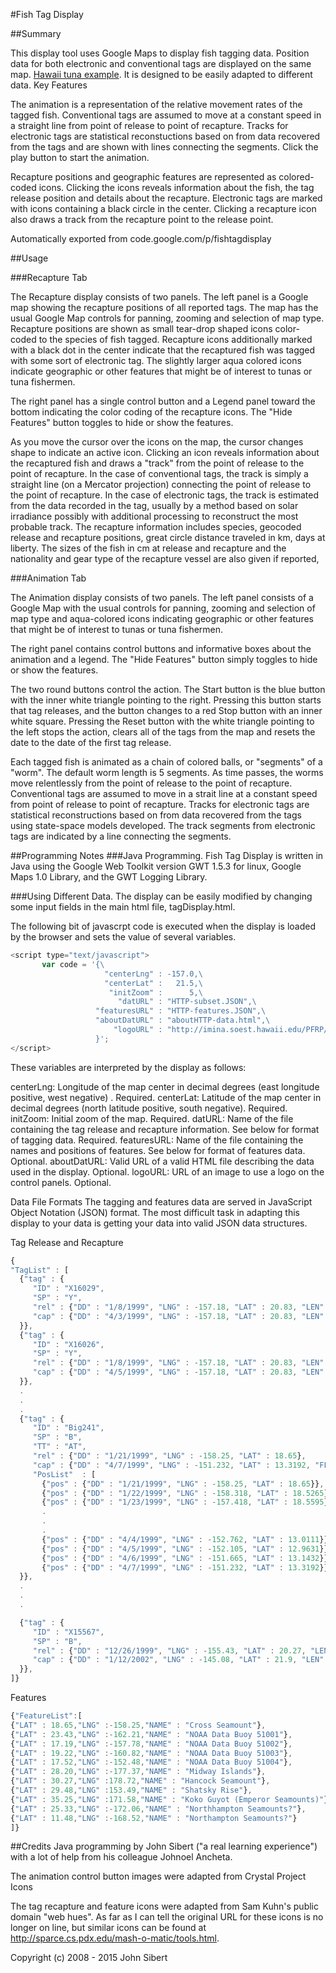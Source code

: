 #Fish Tag Display

##Summary

This display tool uses Google Maps to display fish tagging data. Position data for both electronic and conventional tags are displayed on the same map. [Hawaii tuna example](http://www.admb-foundation.org/FishTagDisplay/tagDisplay.html). It is designed to be easily adapted to different data.
Key Features

The animation is a representation of the relative movement rates of the tagged fish. Conventional tags are assumed to move at a constant speed in a straight line from point of release to point of recapture. Tracks for electronic tags are statistical reconstuctions based on from data recovered from the tags and are shown with lines connecting the segments. Click the play button to start the animation.

Recapture positions and geographic features are represented as colored-coded icons. Clicking the icons reveals information about the fish, the tag release position and details about the recapture. Electronic tags are marked with icons containing a black circle in the center. Clicking a recapture icon also draws a track from the recapture point to the release point.

Automatically exported from code.google.com/p/fishtagdisplay

##Usage

###Recapture Tab

The Recapture display consists of two panels. The left panel is a Google map showing the recapture positions of all reported tags. The map has the usual Google Map controls for panning, zooming and selection of map type. Recapture positions are shown as small tear-drop shaped icons color-coded to the species of fish tagged. Recapture icons additionally marked with a black dot in the center indicate that the recaptured fish was tagged with some sort of electronic tag. The slightly larger aqua colored icons indicate geographic or other features that might be of interest to tunas or tuna fishermen.

The right panel has a single control button and a Legend panel toward the bottom indicating the color coding of the recapture icons. The "Hide Features" button toggles to hide or show the features.

As you move the cursor over the icons on the map, the cursor changes shape to indicate an active icon. Clicking an icon reveals information about the recaptured fish and draws a "track" from the point of release to the point of recapture. In the case of conventional tags, the track is simply a straight line (on a Mercator projection) connecting the point of release to the point of recapture. In the case of electronic tags, the track is estimated from the data recorded in the tag, usually by a method based on solar irradiance possibly with additional processing to reconstruct the most probable track. The recapture information includes species, geocoded release and recapture positions, great circle distance traveled in km, days at liberty. The sizes of the fish in cm at release and recapture and the nationality and gear type of the recapture vessel are also given if reported,

###Animation Tab

The Animation display consists of two panels. The left panel consists of a Google Map with the usual controls for panning, zooming and selection of map type and aqua-colored icons indicating geographic or other features that might be of interest to tunas or tuna fishermen.

The right panel contains control buttons and informative boxes about the animation and a legend. The "Hide Features" button simply toggles to hide or show the features.

The two round buttons control the action. The Start button is the blue button with the inner white triangle pointing to the right. Pressing this button starts that tag releases, and the button changes to a red Stop button with an inner white square. Pressing the Reset button with the white triangle pointing to the left stops the action, clears all of the tags from the map and resets the date to the date of the first tag release.

Each tagged fish is animated as a chain of colored balls, or "segments" of a "worm". The default worm length is 5 segments. As time passes, the worms move relentlessly from the point of release to the point of recapture. Conventional tags are assumed to move in a strait line at a constant speed from point of release to point of recapture. Tracks for electronic tags are statistical reconstructions based on from data recovered from the tags using state-space models developed.  The track segments from electronic tags are indicated by a line connecting the segments.

##Programming Notes
###Java Programming.
Fish Tag Display is written in Java using the Google Web Toolkit version GWT 1.5.3 for linux, Google Maps 1.0 Library, and the GWT Logging Library.

###Using Different Data.
The display can be easily modified by changing some input fields in the main html file, tagDisplay.html.

The following bit of javascrpt code is executed when the display is loaded by the browser and sets the value of several variables.

```javascript
<script type="text/javascript">
       var code = '{\
                     "centerLng" : -157.0,\
                     "centerLat" :   21.5,\
                      "initZoom" :      5,\
                        "datURL" : "HTTP-subset.JSON",\
                   "featuresURL" : "HTTP-features.JSON",\
                   "aboutDatURL" : "aboutHTTP-data.html",\
                       "logoURL" : "http://imina.soest.hawaii.edu/PFRP/images/pfrp_tuna_bigger1.gif"\
                   }';
</script>
```

These variables are interpreted by the display as follows:

centerLng: 	Longitude of the map center in decimal degrees (east longitude positive, west negative) .
 Required.
centerLat: 	Latitude of the map center in decimal degrees (north latitude positive, south negative).
	Required.
initZoom: 	Initial zoom of the map.
	Required.
datURL: 	Name of the file containing the tag release and recapture information. See below for format of tagging data.
	Required.
featuresURL: 	Name of the file containing the names and positions of features. See below for format of features data.
	Optional.
aboutDatURL: 	Valid URL of a valid HTML file describing the data used in the display. 	Optional.
logoURL: 	URL of an image to use a logo on the control panels. 	Optional.


Data File Formats
The tagging and features data are served in JavaScript Object Notation (JSON) format. The most difficult task in adapting this display to your data is getting your data into valid JSON data structures.

Tag Release and Recapture

```javascript
{
"TagList" : [
  {"tag" : {
     "ID" : "X16029",
     "SP" : "Y",
     "rel" : {"DD" : "1/8/1999", "LNG" : -157.18, "LAT" : 20.83, "LEN" : 34},
     "cap" : {"DD" : "4/3/1999", "LNG" : -157.18, "LAT" : 20.83, "LEN" : 44.4, "FL" : "HW", "GG" : "HL"}
  }},
  {"tag" : {
     "ID" : "X16026",
     "SP" : "Y",
     "rel" : {"DD" : "1/8/1999", "LNG" : -157.18, "LAT" : 20.83, "LEN" : 36},
     "cap" : {"DD" : "4/5/1999", "LNG" : -157.18, "LAT" : 20.83, "LEN" : 43.1, "FL" : "HW", "GG" : "PL"}
  }},
  .
  .
  .
  {"tag" : {
     "ID" : "Big241",
     "SP" : "B",
     "TT" : "AT",
     "rel" : {"DD" : "1/21/1999", "LNG" : -158.25, "LAT" : 18.65},
     "cap" : {"DD" : "4/7/1999", "LNG" : -151.232, "LAT" : 13.3192, "FL" : "HW", "GG" : "HL"},
     "PosList"  : [
       {"pos" : {"DD" : "1/21/1999", "LNG" : -158.25, "LAT" : 18.65}},
       {"pos" : {"DD" : "1/22/1999", "LNG" : -158.318, "LAT" : 18.5265}},
       {"pos" : {"DD" : "1/23/1999", "LNG" : -157.418, "LAT" : 18.5595}},
       .
       .  
       .
       {"pos" : {"DD" : "4/4/1999", "LNG" : -152.762, "LAT" : 13.0111}},
       {"pos" : {"DD" : "4/5/1999", "LNG" : -152.105, "LAT" : 12.9631}},
       {"pos" : {"DD" : "4/6/1999", "LNG" : -151.665, "LAT" : 13.1432}},
       {"pos" : {"DD" : "4/7/1999", "LNG" : -151.232, "LAT" : 13.3192}} ]
  }},
  .
  .
  .

  {"tag" : {
     "ID" : "X15567",
     "SP" : "B",
     "rel" : {"DD" : "12/26/1999", "LNG" : -155.43, "LAT" : 20.27, "LEN" : 67},
     "cap" : {"DD" : "1/12/2002", "LNG" : -145.08, "LAT" : 21.9, "LEN" : 140, "FL" : "JP", "GG" : "LL"}
  }},
]}
```

Features

```javascript
{"FeatureList":[
{"LAT" : 18.65,"LNG" :-158.25,"NAME" : "Cross Seamount"},
{"LAT" : 23.43,"LNG" :-162.21,"NAME" : "NOAA Data Buoy 51001"},
{"LAT" : 17.19,"LNG" :-157.78,"NAME" : "NOAA Data Buoy 51002"},
{"LAT" : 19.22,"LNG" :-160.82,"NAME" : "NOAA Data Buoy 51003"},
{"LAT" : 17.52,"LNG" :-152.48,"NAME" : "NOAA Data Buoy 51004"},
{"LAT" : 28.20,"LNG" :-177.37,"NAME" : "Midway Islands"},
{"LAT" : 30.27,"LNG" :178.72,"NAME" : "Hancock Seamount"},
{"LAT" : 29.48,"LNG" :153.49,"NAME" : "Shatsky Rise"},
{"LAT" : 35.25,"LNG" :171.58,"NAME" : "Koko Guyot (Emperor Seamounts)"},
{"LAT" : 25.33,"LNG" :-172.06,"NAME" : "Northhampton Seamounts?"},
{"LAT" : 11.48,"LNG" :-168.52,"NAME" : "Northampton Seamounts?"}
]}
```

##Credits
Java programming by John Sibert ("a real learning experience") with a lot of help from his colleague Johnoel Ancheta.

The animation control button images were adapted from Crystal Project Icons

The tag recapture and feature icons were adapted from Sam Kuhn's public domain "web hues". As far as I can tell the original URL for these icons is no longer on line, but similar icons can be found at http://sparce.cs.pdx.edu/mash-o-matic/tools.html.

Copyright (c) 2008 - 2015 John Sibert
